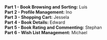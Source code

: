 **Part 1 - Book Browsing and Sorting:** Luis \
 **Part 2 - Profile Management:** Ino \
 **Part 3 - Shopping Cart:** Jessela \
 **Part 4 - Book Details:** Edward \
 **Part 5 - Book Rating and Commenting:**  Stephan\
 **Part 6 - Wish List Management:** Michael 
 
